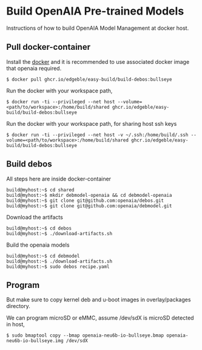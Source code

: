 # Build OpenAIA Pre-trained Models

Instructions of how to build OpenAIA Model Management at docker host.

## Pull docker-container

Install the [docker](https://docs.docker.com/engine/install/ubuntu/) and it is recommended to use associated docker image that openaia required.

```
$ docker pull ghcr.io/edgeble/easy-build/build-debos:bullseye
```

Run the docker with your workspace path,
```
$ docker run -ti --privileged --net host --volume=<path/to/workspace>:/home/build/shared ghcr.io/edgeble/easy-build/build-debos:bullseye
```

Run the docker with your workspace path, for sharing host ssh keys
```
$ docker run -ti --privileged --net host -v ~/.ssh:/home/build/.ssh --volume=<path/to/workspace>:/home/build/shared ghcr.io/edgeble/easy-build/build-debos:bullseye
```

## Build debos

All steps here are inside docker-container
```
build@myhost:~$ cd shared
build@myhost:~$ mkdir debmodel-openaia && cd debmodel-openaia
build@myhost:~$ git clone git@github.com:openaia/debos.git
build@myhost:~$ git clone git@github.com:openaia/debmodel.git
```

Download the artifacts
```
build@myhost:~$ cd debos
build@myhost:~$ ./download-artifacts.sh
```

Build the openaia models
```
build@myhost:~$ cd debmodel
build@myhost:~$ ./download-artifacts.sh
build@myhost:~$ sudo debos recipe.yaml
```

## Program

But make sure to copy kernel deb and u-boot images in overlay/packages directory.

We can program microSD or eMMC, assume /dev/sdX is microSD detected in host,
```
$ sudo bmaptool copy --bmap openaia-neu6b-io-bullseye.bmap openaia-neu6b-io-bullseye.img /dev/sdX
```
